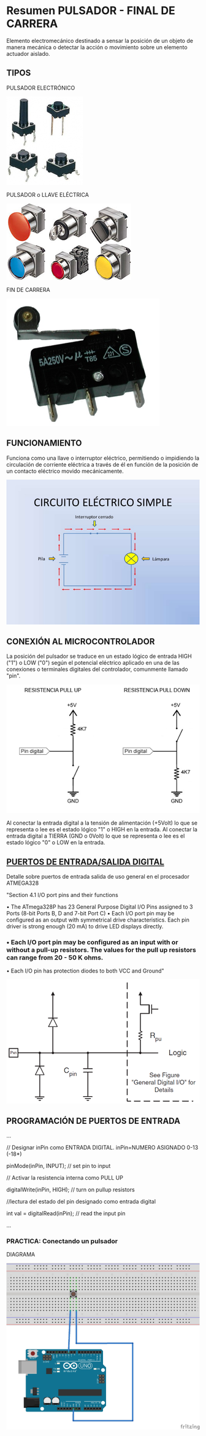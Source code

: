 # Resumen PULSADOR - FINAL DE CARRERA

Elemento electromecánico destinado a sensar la posición de un objeto de manera mecánica o detectar la acción o movimiento sobre un elemento actuador aislado.

## TIPOS

PULSADOR ELECTRÓNICO

![PULSADOR ELECTRÓNICO](./boton.jpg)

PULSADOR o LLAVE ELÉCTRICA

![PULSADOR o LLAVE ELÉCTRICA](./pulsadorelectrico.jpg)

FIN DE CARRERA

![FIN DE CARRERA](./findecarrera.jpg)

## FUNCIONAMIENTO

Funciona como una llave o interruptor eléctrico, permitiendo o impidiendo la circulación de corriente eléctrica a través de él 
en función de la posición de un contacto eléctrico movido mecánicamente.

![CIRCUITO ELÉCTRICO](./circuitoelectricosimple.jpg)

## CONEXIÓN AL MICROCONTROLADOR

La posición del pulsador se traduce en un estado lógico de entrada HIGH ("1") o LOW ("0") según el potencial eléctrico aplicado en una de las conexiones o terminales digitales del controlador, comunmente llamado "pin".

![CONEXION ENTRADA DIGITAL](./arduino-pulsador-pup_pdown.png)

Al conectar la entrada digital a la tensión de alimentación (+5Volt) lo que se representa o lee es el estado lógico "1" o HIGH en la entrada. Al conectar la entrada digital a TIERRA (GND o 0Volt) lo que se representa o lee es el estado lógico "0" o LOW en la entrada.

## [PUERTOS DE ENTRADA/SALIDA DIGITAL](https://www.arduino.cc/en/Tutorial/DigitalPins)

Detalle sobre puertos de entrada salida de uso general en el procesador ATMEGA328

"Section 4.1 I/O port pins and their functions

• The ATmega328P has 23 General Purpose Digital I/O Pins assigned to 3 Ports (8-bit Ports B, D and 7-bit Port C)
• Each I/O port pin may be configured as an output with symmetrical drive characteristics. Each pin driver is strong enough (20 mA) to drive LED displays directly.
### • Each I/O port pin may be configured as an input with or without a pull-up resistors. The values for the pull up resistors can range from 20 - 50 K ohms.

• Each I/O pin has protection diodes to both VCC and Ground"

![GPIO](./detalle_gpio_atmega328.png)

## PROGRAMACIÓN DE PUERTOS DE ENTRADA

...

// Designar inPin como ENTRADA DIGITAL. inPin=NUMERO ASIGNADO 0-13 (-18*)

pinMode(inPin, INPUT);           // set pin to input

// Activar la resistencia interna como PULL UP

digitalWrite(inPin, HIGH);       // turn on pullup resistors

//lectura del estado del pin designado como entrada digital

int val = digitalRead(inPin);   // read the input pin

...

### PRACTICA: Conectando un pulsador

DIAGRAMA

![PULSA](./Pulsador_bb.jpg)

